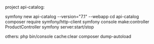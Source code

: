 project api-catalog:

symfony new api-catalog --version="7.1" --webapp
cd api-catalog
composer require symfony/http-client
symfony console make:controller ProductController
symfony server:start/stop


others:
php bin/console cache:clear
composer dump-autoload
